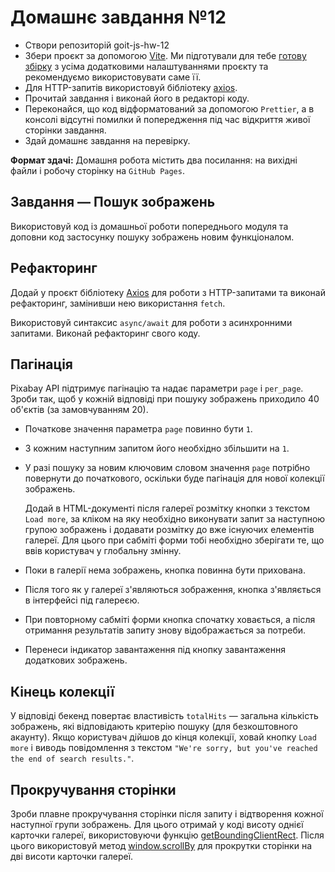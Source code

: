 # Домашнє завдання №12

- Створи репозиторій goit-js-hw-12
- Збери проєкт за допомогою [Vite](https://vitejs.dev/). Ми підготували для тебе
  [готову збірку](https://github.com/goitacademy/vanilla-app-template) з усіма
  додатковими налаштуваннями проєкту та рекомендуємо використовувати саме її.
- Для HTTP-запитів використовуй бібліотеку [axios](https://axios-http.com/).
- Прочитай завдання і виконай його в редакторі коду.
- Переконайся, що код відформатований за допомогою `Prettier`, а в консолі
  відсутні помилки й попередження під час відкриття живої сторінки завдання.
- Здай домашнє завдання на перевірку.

**Формат здачі:** Домашня робота містить два посилання: на вихідні файли і
робочу сторінку на `GitHub Pages`.

## Завдання — Пошук зображень

Використовуй код із домашньої роботи попереднього модуля та доповни код
застосунку пошуку зображень новим функціоналом.

## Рефакторинг

Додай у проєкт бібліотеку [Axios](https://axios-http.com/) для роботи з
HTTP-запитами та виконай рефакторинг, замінивши нею використання `fetch`.

Використовуй синтаксис `async/await` для роботи з асинхронними запитами. Виконай
рефакторинг свого коду.

## Пагінація

Pixabay API підтримує пагінацію та надає параметри `page` і `per_page`. Зроби
так, щоб у кожній відповіді при пошуку зображень приходило 40 об'єктів (за
замовчуванням 20).

- Початкове значення параметра `page` повинно бути `1`.
- З кожним наступним запитом його необхідно збільшити на `1`.
- У разі пошуку за новим ключовим словом значення `page` потрібно повернути до
  початкового, оскільки буде пагінація для нової колекції зображень.

  Додай в HTML-документі після галереї розмітку кнопки з текстом `Load more`, за
  кліком на яку необхідно виконувати запит за наступною групою зображень і
  додавати розмітку до вже існуючих елементів галереї. Для цього при сабміті
  форми тобі необхідно зберігати те, що ввів користувач у глобальну змінну.

- Поки в галерії нема зображень, кнопка повинна бути прихована.
- Після того як у галереї з'являються зображення, кнопка з'являється в
  інтерфейсі під галереєю.
- При повторному сабміті форми кнопка спочатку ховається, а після отримання
  результатів запиту знову відображається за потреби.
- Перенеси індикатор завантаження під кнопку завантаження додаткових зображень.

## Кінець колекції

У відповіді бекенд повертає властивість `totalHits` — загальна кількість
зображень, які відповідають критерію пошуку (для безкоштовного акаунту). Якщо
користувач дійшов до кінця колекції, ховай кнопку `Load more` і виводь
повідомлення з текстом
`"We're sorry, but you've reached the end of search results."`.

## Прокручування сторінки

Зроби плавне прокручування сторінки після запиту і відтворення кожної наступної
групи зображень. Для цього отримай у коді висоту однієї карточки галереї,
використовуючи функцію
[getBoundingClientRect](https://developer.mozilla.org/en-US/docs/Web/API/Element/getBoundingClientRect).
Після цього використовуй метод
[window.scrollBy](https://developer.mozilla.org/en-US/docs/Web/API/Window/scrollBy)
для прокрутки сторінки на дві висоти карточки галереї.
